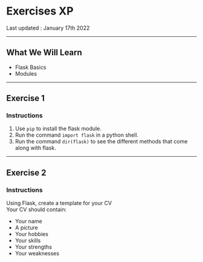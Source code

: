 # Exercises XP

Last updated : January 17th 2022

---

## What We Will Learn

* Flask Basics
* Modules

---

##  Exercise 1

### Instructions

1. Use ``pip`` to install the flask module.
1. Run the command ``import flask`` in a python shell.
1. Run the command ``dir(flask)`` to see the different methods that come along with flask.

---

## Exercise 2

### Instructions

Using Flask, create a template for your CV  
Your CV should contain:  
* Your name
* A picture
* Your hobbies
* Your skills
* Your strengths
* Your weaknesses